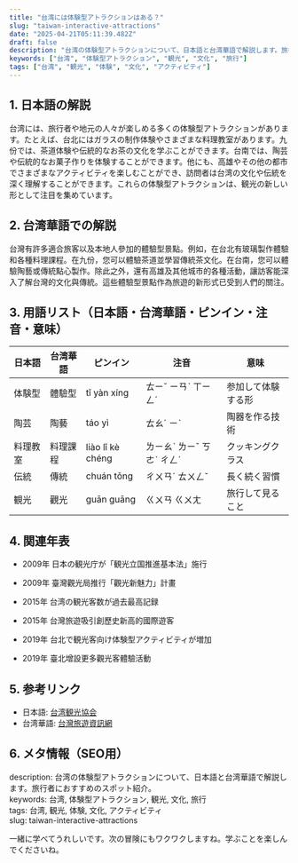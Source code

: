 ```yaml
---
title: "台湾には体験型アトラクションはある？"
slug: "taiwan-interactive-attractions"
date: "2025-04-21T05:11:39.482Z"
draft: false
description: "台湾の体験型アトラクションについて、日本語と台湾華語で解説します。旅行者におすすめのスポット紹介。"
keywords: ["台湾", "体験型アトラクション", "観光", "文化", "旅行"]
tags: ["台湾", "観光", "体験", "文化", "アクティビティ"]
---
```


## 1. 日本語の解説  
台湾には、旅行者や地元の人々が楽しめる多くの体験型アトラクションがあります。たとえば、台北にはガラスの制作体験やさまざまな料理教室があります。九份では、茶道体験や伝統的なお茶の文化を学ぶことができます。台南では、陶芸や伝統的なお菓子作りを体験することができます。他にも、高雄やその他の都市でさまざまなアクティビティを楽しむことができ、訪問者は台湾の文化や伝統を深く理解することができます。これらの体験型アトラクションは、観光の新しい形として注目を集めています。

## 2. 台湾華語での解説  
台灣有許多適合旅客以及本地人參加的體驗型景點。例如，在台北有玻璃製作體驗和各種料理課程。在九份，您可以體驗茶道並學習傳統茶文化。在台南，您可以體驗陶藝或傳統點心製作。除此之外，還有高雄及其他城市的各種活動，讓訪客能深入了解台灣的文化與傳統。這些體驗型景點作為旅遊的新形式已受到人們的關注。

## 3. 用語リスト（日本語・台湾華語・ピンイン・注音・意味）  

| 日本語   | 台湾華語   | ピンイン   | 注音          | 意味             |
|----------|------------|------------|---------------|------------------|
| 体験型   | 體驗型     | tǐ yàn xíng | ㄊㄧˇ ㄧㄢˋ ㄒㄧㄥˊ | 参加して体験する形 |
| 陶芸     | 陶藝       | táo yì     | ㄊㄠˊ ㄧˋ     | 陶器を作る技術   |
| 料理教室 | 料理課程   | liào lǐ kè chéng | ㄌㄧㄠˋ ㄌㄧˇ ㄎㄜˋ ㄔㄥˊ | クッキングクラス |
| 伝統     | 傳統       | chuán tǒng | ㄔㄨㄢˊ ㄊㄨㄥˇ | 長く続く習慣    |
| 観光     | 觀光       | guān guāng | ㄍㄨㄢ ㄍㄨㄤ | 旅行して見ること |

## 4. 関連年表  

- 2009年 日本の観光庁が「観光立国推進基本法」施行  
- 2009年 臺灣觀光局推行「觀光新魅力」計畫  

- 2015年 台湾の観光客数が過去最高記録  
- 2015年 台灣旅遊吸引創歷史新高的國際遊客  

- 2019年 台北で観光客向け体験型アクティビティが増加  
- 2019年 臺北增設更多觀光客體驗活動  

## 5. 参考リンク  

- 日本語: [台湾観光協会](https://www.go-taiwan.net/)  
- 台湾華語: [台灣旅遊資訊網](https://www.taiwan.net.tw/)  

## 6. メタ情報（SEO用）  
description: 台湾の体験型アトラクションについて、日本語と台湾華語で解説します。旅行者におすすめのスポット紹介。  
keywords: 台湾, 体験型アトラクション, 観光, 文化, 旅行  
tags: 台湾, 観光, 体験, 文化, アクティビティ  
slug: taiwan-interactive-attractions  

一緒に学べてうれしいです。次の冒険にもワクワクしますね。学ぶことを楽しんでくださいね。